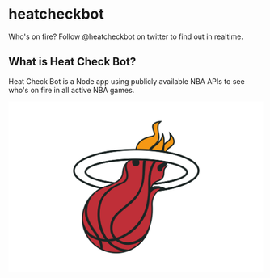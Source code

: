 # heatcheckbot
Who's on fire? Follow @heatcheckbot on twitter to find out in realtime.

## What is Heat Check Bot?

Heat Check Bot is a Node app using publicly available NBA APIs to see who's on fire in all active NBA games.

![Heat Check](heat-check.png)
